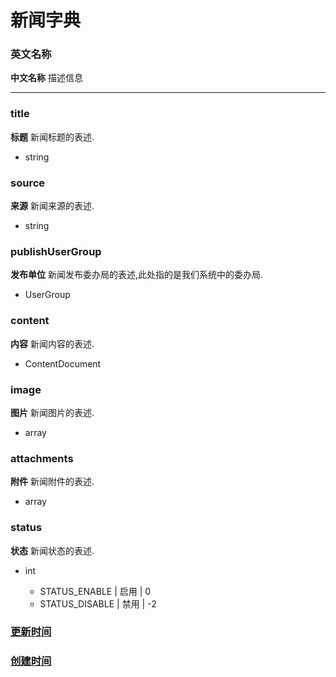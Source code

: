 # 新闻字典

### 英文名称

**中文名称** 描述信息

---

### title

**标题** 新闻标题的表述.

* string

### source

**来源** 新闻来源的表述.

* string

### publishUserGroup

**发布单位** 新闻发布委办局的表述,此处指的是我们系统中的委办局.

* UserGroup

### content

**内容** 新闻内容的表述.

* ContentDocument

### image

**图片** 新闻图片的表述.

* array

### attachments

**附件** 新闻附件的表述.

* array

### status

**状态** 新闻状态的表述.

* int

	* STATUS_ENABLE | 启用 | 0
	* STATUS_DISABLE | 禁用 | -2

### [更新时间](./common.md "更新时间")

### [创建时间](./common.md "创建时间")
